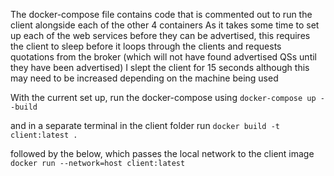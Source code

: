 The docker-compose file contains code that is commented out to run the client alongside each of the other 4 containers
As it takes some time to set up each of the web services before they can be advertised, this requires the client to sleep before it loops 
through the clients and requests quotations from the broker (which will not have found advertised QSs until they have been advertised)
I slept the client for 15 seconds although this may need to be increased depending on the machine being used

With the current set up, run the docker-compose using 
`docker-compose up --build`

and in a separate terminal in the client folder run
`docker build -t client:latest .`

followed by the below, which passes the local network to the client image
`docker run --network=host client:latest`